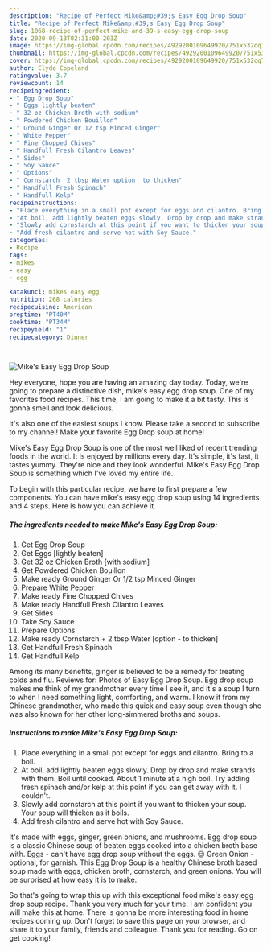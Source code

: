 ```yaml
---
description: "Recipe of Perfect Mike&amp;#39;s Easy Egg Drop Soup"
title: "Recipe of Perfect Mike&amp;#39;s Easy Egg Drop Soup"
slug: 1068-recipe-of-perfect-mike-and-39-s-easy-egg-drop-soup
date: 2020-09-13T02:31:00.203Z
image: https://img-global.cpcdn.com/recipes/4929200109649920/751x532cq70/mikes-easy-egg-drop-soup-recipe-main-photo.jpg
thumbnail: https://img-global.cpcdn.com/recipes/4929200109649920/751x532cq70/mikes-easy-egg-drop-soup-recipe-main-photo.jpg
cover: https://img-global.cpcdn.com/recipes/4929200109649920/751x532cq70/mikes-easy-egg-drop-soup-recipe-main-photo.jpg
author: Clyde Copeland
ratingvalue: 3.7
reviewcount: 14
recipeingredient:
- " Egg Drop Soup"
- " Eggs lightly beaten"
- " 32 oz Chicken Broth with sodium"
- " Powdered Chicken Bouillon"
- " Ground Ginger Or 12 tsp Minced Ginger"
- " White Pepper"
- " Fine Chopped Chives"
- " Handfull Fresh Cilantro Leaves"
- " Sides"
- " Soy Sauce"
- " Options"
- " Cornstarch  2 tbsp Water option  to thicken"
- " Handfull Fresh Spinach"
- " Handfull Kelp"
recipeinstructions:
- "Place everything in a small pot except for eggs and cilantro. Bring to a boil."
- "At boil, add lightly beaten eggs slowly. Drop by drop and make strands with them. Boil until cooked. About 1 minute at a high boil. Try adding fresh spinach and/or kelp at this point if you can get away with it. I couldn&#39;t."
- "Slowly add cornstarch at this point if you want to thicken your soup. Your soup will thicken as it boils."
- "Add fresh cilantro and serve hot with Soy Sauce."
categories:
- Recipe
tags:
- mikes
- easy
- egg

katakunci: mikes easy egg 
nutrition: 268 calories
recipecuisine: American
preptime: "PT40M"
cooktime: "PT34M"
recipeyield: "1"
recipecategory: Dinner

---
```



![Mike&#39;s Easy Egg Drop Soup](https://img-global.cpcdn.com/recipes/4929200109649920/751x532cq70/mikes-easy-egg-drop-soup-recipe-main-photo.jpg)

Hey everyone, hope you are having an amazing day today. Today, we're going to prepare a distinctive dish, mike&#39;s easy egg drop soup. One of my favorites food recipes. This time, I am going to make it a bit tasty. This is gonna smell and look delicious.

It&#39;s also one of the easiest soups I know. Please take a second to subscribe to my channel! Make your favorite Egg Drop soup at home!

Mike&#39;s Easy Egg Drop Soup is one of the most well liked of recent trending foods in the world. It is enjoyed by millions every day. It's simple, it's fast, it tastes yummy. They're nice and they look wonderful. Mike&#39;s Easy Egg Drop Soup is something which I've loved my entire life.


To begin with this particular recipe, we have to first prepare a few components. You can have mike&#39;s easy egg drop soup using 14 ingredients and 4 steps. Here is how you can achieve it.

<!--inarticleads1-->

##### The ingredients needed to make Mike&#39;s Easy Egg Drop Soup:

1. Get  Egg Drop Soup
1. Get  Eggs [lightly beaten]
1. Get  32 oz Chicken Broth [with sodium]
1. Get  Powdered Chicken Bouillon
1. Make ready  Ground Ginger Or 1/2 tsp Minced Ginger
1. Prepare  White Pepper
1. Make ready  Fine Chopped Chives
1. Make ready  Handfull Fresh Cilantro Leaves
1. Get  Sides
1. Take  Soy Sauce
1. Prepare  Options
1. Make ready  Cornstarch + 2 tbsp Water [option - to thicken]
1. Get  Handfull Fresh Spinach
1. Get  Handfull Kelp


Among its many benefits, ginger is believed to be a remedy for treating colds and flu. Reviews for: Photos of Easy Egg Drop Soup. Egg drop soup makes me think of my grandmother every time I see it, and it&#39;s a soup I turn to when I need something light, comforting, and warm. I know it from my Chinese grandmother, who made this quick and easy soup even though she was also known for her other long-simmered broths and soups. 

<!--inarticleads2-->

##### Instructions to make Mike&#39;s Easy Egg Drop Soup:

1. Place everything in a small pot except for eggs and cilantro. Bring to a boil.
1. At boil, add lightly beaten eggs slowly. Drop by drop and make strands with them. Boil until cooked. About 1 minute at a high boil. Try adding fresh spinach and/or kelp at this point if you can get away with it. I couldn&#39;t.
1. Slowly add cornstarch at this point if you want to thicken your soup. Your soup will thicken as it boils.
1. Add fresh cilantro and serve hot with Soy Sauce.


It&#39;s made with eggs, ginger, green onions, and mushrooms. Egg drop soup is a classic Chinese soup of beaten eggs cooked into a chicken broth base with. Eggs - can&#39;t have egg drop soup without the eggs. 😉 Green Onion - optional, for garnish. This Egg Drop Soup is a healthy Chinese broth based soup made with eggs, chicken broth, cornstarch, and green onions. You will be surprised at how easy it is to make. 

So that's going to wrap this up with this exceptional food mike&#39;s easy egg drop soup recipe. Thank you very much for your time. I am confident you will make this at home. There is gonna be more interesting food in home recipes coming up. Don't forget to save this page on your browser, and share it to your family, friends and colleague. Thank you for reading. Go on get cooking!
